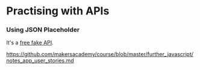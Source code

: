# Practising with APIs

### Using JSON Placeholder
It's a [free fake API](https://jsonplaceholder.typicode.com/).
 

https://github.com/makersacademy/course/blob/master/further_javascript/notes_app_user_stories.md
